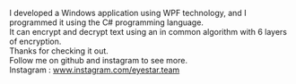 I developed a Windows application using WPF technology, and I programmed it using the C# programming language.<br>
It can encrypt and decrypt text using an in common algorithm with 6 layers of encryption.<br>
Thanks for checking it out.<br>
Follow me on github and instagram to see more.<br>
Instagram : www.instagram.com/eyestar.team<br>
